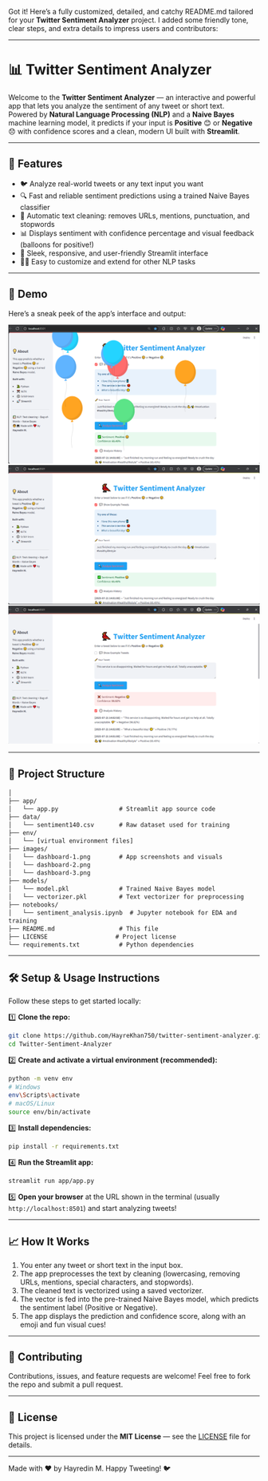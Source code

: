 Got it! Here’s a fully customized, detailed, and catchy README.md tailored for your **Twitter Sentiment Analyzer** project. I added some friendly tone, clear steps, and extra details to impress users and contributors:

---

# 📊 Twitter Sentiment Analyzer

Welcome to the **Twitter Sentiment Analyzer** — an interactive and powerful app that lets you analyze the sentiment of any tweet or short text.  
Powered by **Natural Language Processing (NLP)** and a **Naive Bayes** machine learning model, it predicts if your input is **Positive** 😊 or **Negative** 😞 with confidence scores and a clean, modern UI built with **Streamlit**.

---

## 🚀 Features

- 🐦 Analyze real-world tweets or any text input you want
- 🔍 Fast and reliable sentiment predictions using a trained Naive Bayes classifier
- 🧹 Automatic text cleaning: removes URLs, mentions, punctuation, and stopwords
- 📊 Displays sentiment with confidence percentage and visual feedback (balloons for positive!)
- 🎨 Sleek, responsive, and user-friendly Streamlit interface
- 🧑‍💻 Easy to customize and extend for other NLP tasks

---

## 📸 Demo

Here’s a sneak peek of the app’s interface and output:

![Dashboard Screenshot](images/dashboard-1.png)  
![Dashboard Screenshot](images/dashboard-2.png)  
![Dashboard Screenshot](images/dashboard-3.png)

---

## 📂 Project Structure

```Twitter-Sentiment-Analyzer/
│
├── app/
│   └── app.py                 # Streamlit app source code
├── data/
│   └── sentiment140.csv       # Raw dataset used for training
├── env/
│   └── [virtual environment files]
├── images/
│   └── dashboard-1.png        # App screenshots and visuals
│   └── dashboard-2.png
│   └── dashboard-3.png
├── models/
│   └── model.pkl              # Trained Naive Bayes model
│   └── vectorizer.pkl         # Text vectorizer for preprocessing
├── notebooks/
│   └── sentiment_analysis.ipynb  # Jupyter notebook for EDA and training
├── README.md                  # This file
├── LICENSE                   # Project license
└── requirements.txt           # Python dependencies
```

---

## 🛠️ Setup & Usage Instructions

Follow these steps to get started locally:

1️⃣ **Clone the repo:**

```bash
git clone https://github.com/HayreKhan750/twitter-sentiment-analyzer.git
cd Twitter-Sentiment-Analyzer
```

2️⃣ **Create and activate a virtual environment (recommended):**

```bash
python -m venv env
# Windows
env\Scripts\activate
# macOS/Linux
source env/bin/activate
```

3️⃣ **Install dependencies:**

```bash
pip install -r requirements.txt
```

4️⃣ **Run the Streamlit app:**

```bash
streamlit run app/app.py
```

5️⃣ **Open your browser** at the URL shown in the terminal (usually `http://localhost:8501`) and start analyzing tweets!

---

## 📈 How It Works

1. You enter any tweet or short text in the input box.
2. The app preprocesses the text by cleaning (lowercasing, removing URLs, mentions, special characters, and stopwords).
3. The cleaned text is vectorized using a saved vectorizer.
4. The vector is fed into the pre-trained Naive Bayes model, which predicts the sentiment label (Positive or Negative).
5. The app displays the prediction and confidence score, along with an emoji and fun visual cues!

---

## 🤝 Contributing

Contributions, issues, and feature requests are welcome!
Feel free to fork the repo and submit a pull request.

---

## 📄 License

This project is licensed under the **MIT License** — see the [LICENSE](LICENSE) file for details.

---

Made with ❤️ by Hayredin M.
Happy Tweeting! 🐦

```

```
